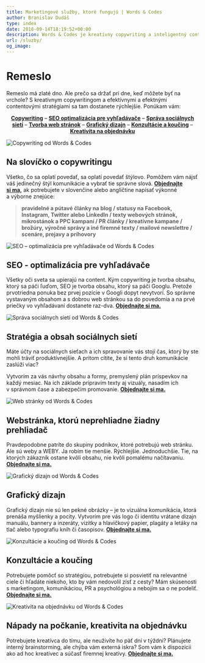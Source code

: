 ```yaml
---
title: Marketingové služby, ktoré fungujú | Words & Codes
author: Branislav Dudáš
type: index
date: 2018-09-14T18:19:52+00:00
description: Words & Codes je kreatívny copywriting a inteligentný content pre vašu značku. Vaše texty píše Branislav Dudáš
url: /sluzby/
og_image: 
---
```

# Remeslo
Remeslo má zlaté dno. Ale prečo sa držať pri dne, keď môžete byť na vrchole? S kreatívnym copywritingom a&nbsp;efektívnymi a&nbsp;efektnými contentovými stratégiami sa tam dostanete rýchlejšie. Ponúkam&nbsp;vám:

<p style="text-align: center;">
<a href="#copywriting"><b>Copywriting</b></a> – 
<a href="#seo"><b>SEO optimalizácia pre vyhľadávače</b></a> – 
<a href="#social"><b>Správa sociálnych sietí</b></a> – 
<a href="#weby"><b>Tvorba web stránok</b></a> – 
<a href="#graphic"><b>Grafický dizajn</b></a> – 
<a href="#konzultacie"><b>Konzultácie a&nbsp;koučing</b></a> – 
<a href="#kreativita"><b>Kreativita na objednávku</b></a>
</p>



<a name="copywriting">![Copywriting od Words & Codes](/images/copywriting.svg)</a>

## Na slovíčko o&nbsp;copywritingu
Všetko, čo sa oplatí povedať, sa oplatí povedať štýlovo. Pomôžem vám nájsť váš jedinečný štýl komunikácie a&nbsp;vybrať tie správne slová. [**Objednajte si&nbsp;ma,**](mailto:branislav.dudas@gmail.com) ak potrebujete v slovenčine alebo angličtine napísať výkonné a&nbsp;výborne&nbsp;znejúce:

> **pravidelné a&nbsp;pútavé články na blog
/ statusy na Facebook, Instagram, Twitter alebo LinkedIn
/ texty webových stránok, mikrostánok a&nbsp;PPC kampaní
/ PR články
/ kreatívne kampane
/ brožúry, výročné správy a&nbsp;iné firemné texty
/ mailové newslettre
/ scenáre, prejavy a&nbsp;príhovory**

<a name="seo">![SEO – optimalizácia pre vyhľadávače od Words & Codes](/images/seo.svg)</a>

## SEO - optimalizácia pre vyhľadávače
Všetky oči sveta sa upierajú na content. Kým copywriting je tvorba obsahu, ktorý sa páči ľuďom, SEO je tvorba obsahu, ktorý sa páči Googlu. Pretože prvotriedna ponuka bez prvej pozície v&nbsp;Googli dopyt nevytvorí. So správne vystavaným obsahom a&nbsp;s&nbsp;dobrou web stránkou sa do povedomia a na prvé priečky vo vyhľadávaní dostanete raz-dva. [**Objednajte&nbsp;si&nbsp;ma.**](mailto:branislav.dudas@gmail.com)

<a name="social">![Správa sociálnych sietí od Words & Codes](/images/social.svg)</a>

## Stratégia a&nbsp;obsah sociálnych sietí
Máte účty na sociálnych sieťach a&nbsp;ich spravovanie vás stojí čas, ktorý by ste mohli tráviť produktívnejšie. A&nbsp;pritom cítite, že si tento druh komunikácie zaslúži viac?

Vytvorím za vás návrhy obsahu a&nbsp;formy, premyslený plán príspevkov na každý mesiac. Na ich základe pripravím texty aj vizuály, nasadím ich v&nbsp;správnom čase a&nbsp;zabezpečím promovanie. [**Objednajte&nbsp;si&nbsp;ma.**](mailto:branislav.dudas@gmail.com)

<a name="weby">![Web stránky od Words & Codes](/images/web-stranky.svg)</a>

## Webstránka, ktorú neprehliadne žiadny prehliadač
Pravdepodobne patríte do skupiny podnikov, ktoré potrebujú web stránku. Ale sú weby a&nbsp;WEBY. Ja robím tie menšie. Rýchlejšie. Jednoduchšie. Tie, na ktorých zákazník ostane kvôli obsahu, nie kvôli pomalému načítavaniu. [**Objednajte&nbsp;si&nbsp;ma.**](mailto:branislav.dudas@gmail.com)

<a name="graphic">![Grafický dizajn od Words & Codes](/images/design.svg)</a>

## Grafický dizajn
Grafický dizajn nie sú len pekné obrázky – je to vizuálna komunikácia, ktorá prenáša myšlienky a&nbsp;pocity. Vytvorím pre vás logo či identitu vrátane dizajn manuálu, bannery a&nbsp;inzeráty, vizitky a&nbsp;hlavičkový papier, plagáty a&nbsp;letáky na tlač alebo typografiu kníh či časopisov. [**Objednajte&nbsp;si&nbsp;ma.**](mailto:branislav.dudas@gmail.com)

<a name="konzultacie">![Konzultácie a koučing od Words & Codes](/images/konzultacie.svg)</a>

## Konzultácie a&nbsp;koučing
Potrebujete pomôcť so stratégiou, potrebujete si posvietiť na relevantné ciele či hľadáte niekoho, kto by vám nedovolil zísť z cesty?
Mám skúsenosti s&nbsp;marketingom, komunikáciou, PR a&nbsp;psychológiou a&nbsp;nebojím sa o&nbsp;ne podeliť. [**Objednajte&nbsp;si&nbsp;ma.**](mailto:branislav.dudas@gmail.com)

<a name="kreativita">![Kreativita na objednávku od Words & Codes](/images/adhoc.svg)</a>

## Nápady na počkanie, kreativita na objednávku
Potrebujete kreatívca do tímu, ale neuživíte ho päť dní v&nbsp;týždni? Plánujete interný brainstorming, ale chýba vám externá iskra? Som vám k dispozícii ako ad&nbsp;hoc kreatívec a&nbsp;súčasť firemnej kreatívy. [**Objednajte&nbsp;si&nbsp;ma.**](mailto:branislav.dudas@gmail.com)